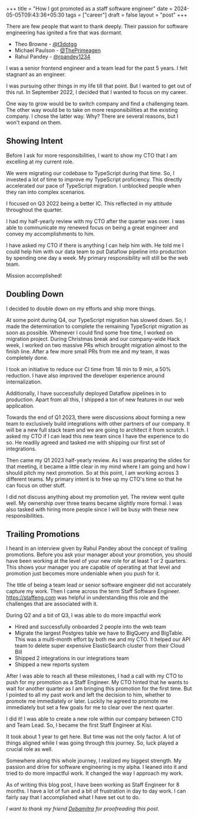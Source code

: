 +++
title = "How I got promoted as a staff software engineer"
date = 2024-05-05T09:43:36+05:30
tags = ["career"]
draft = false
layout = "post"
+++

<!--more-->

There are few people that want to thank deeply. Their passion for software engineering has ignited a fire that was dormant.

- Theo Browne - [@t3dotgg](https://twitter.com/t3dotgg)
- Michael Paulson - [@ThePrimeagen](https://twitter.com/ThePrimeagen)
- Rahul Pandey - [@rpandey1234](https://twitter.com/rpandey1234)

I was a senior frontend engineer and a team lead for the past 5 years.
I felt stagnant as an engineer.

I was pursuing other things in my life till that point.
But I wanted to get out of this rut.
In September 2022, I decided that I wanted to focus on my career.

One way to grow would be to switch company and find a challenging team.
The other way would be to take on more responsibilities at the existing company.
I chose the latter way. Why?
There are several reasons, but I won't expand on them.

## Showing Intent

Before I ask for more responsibilities, I want to show my CTO that I am excelling at my current role.

We were migrating our codebase to TypeScript during that time.
So, I invested a lot of time to improve my TypeScript proficiency.
This directly accelerated our pace of TypeScript migration.
I unblocked people when they ran into complex scenarios.

I focused on Q3 2022 being a better IC.
This reflected in my attitude throughout the quarter.

I had my half-yearly review with my CTO after the quarter was over.
I was able to communicate my renewed focus on being a great engineer and convey my accomplishments to him.

I have asked my CTO if there is anything I can help him with.
He told me I could help him with our data team to put Dataflow pipeline into production by spending one day a week.
My primary responsibility will still be the web team.

Mission accomplished!

## Doubling Down

I decided to double down on my efforts and ship more things.

At some point during Q4, our TypeScript migration has slowed down.
So, I made the determination to complete the remaining TypeScript migration as soon as possible.
Whenever I could find some free time, I worked on migration project.
During Christmas break and our company-wide Hack week, I worked on two massive PRs which brought migration almost to the finish line.
After a few more small PRs from me and my team, it was completely done.

I took an initiative to reduce our CI time from 18 min to 9 min, a 50% reduction.
I have also improved the developer experience around internalization.

Additionally, I have successfully deployed Dataflow pipelines in to production.
Apart from all this, I shipped a ton of new features in our web application.

Towards the end of Q1 2023, there were discussions about forming a new team to exclusively build integrations with other partners of our company.
It will be a new full stack team and we are going to architect it from scratch.
I asked my CTO if I can lead this new team since I have the experience to do so.
He readily agreed and tasked me with shipping our first set of integrations.

Then came my Q1 2023 half-yearly review.
As I was preparing the slides for that meeting, it became a little clear in my mind where I am going and how I should pitch my next promotion.
So at this point, I am working across 3 different teams.
My primary intent is to free up my CTO's time so that he can focus on other stuff.

I did not discuss anything about my promotion yet.
The review went quite well.
My ownership over three teams became slightly more formal.
I was also tasked with hiring more people since I will be busy with these new responsibilities.

## Trailing Promotions

I heard in an interview given by Rahul Pandey about the concept of trailing promotions.
Before you ask your manager about your promotion, you should have been working at the level of your new role for at least 1 or 2 quarters.
This shows your manager you are capable of operating at that level and promotion just becomes more undeniable when you push for it.

The title of being a team lead or senior software engineer did not accurately capture my work.
Then I came across the term Staff Software Engineer.
https://staffeng.com was helpful in understanding this role and the challenges that are associated with it.

During Q2 and a bit of Q3, I was able to do more impactful work

- Hired and successfully onboarded 2 people into the web team
- Migrate the largest Postgres table we have to BigQuery and BigTable.
  This was a multi-month effort by both me and my CTO.
  It helped our API team to delete super expensive ElasticSearch cluster from their Cloud Bill
- Shipped 2 integrations in our integrations team
- Shipped a new reports system

After I was able to reach all these milestones, I had a call with my CTO to push for my promotion as a Staff Engineer.
My CTO hinted that he wants to wait for another quarter as I am bringing this promotion for the first time.
But I pointed to all my past work and left the decision to him, whether to promote me immediately or later.
Luckily he agreed to promote me immediately but set a few goals for me to clear over the next quarter.

I did it! I was able to create a new role within our company between CTO and Team Lead.
So, I became the first Staff Engineer at Kisi.

It took about 1 year to get here.
But time was not the only factor.
A lot of things aligned while I was going through this journey.
So, luck played a crucial role as well.

Somewhere along this whole journey, I realized my biggest strength.
My passion and drive for software engineering is my alpha.
I leaned into it and tried to do more impactful work.
It changed the way I approach my work.

As of writing this blog post, I have been working as Staff Engineer for 8 months.
I have a lot of fun and a bit of frustration in day to day work.
I can fairly say that I accomplished what I have set out to do.

*I want to thank my friend [Debamitra](https://twitter.com/debamitra_) for proofreading this post.*
